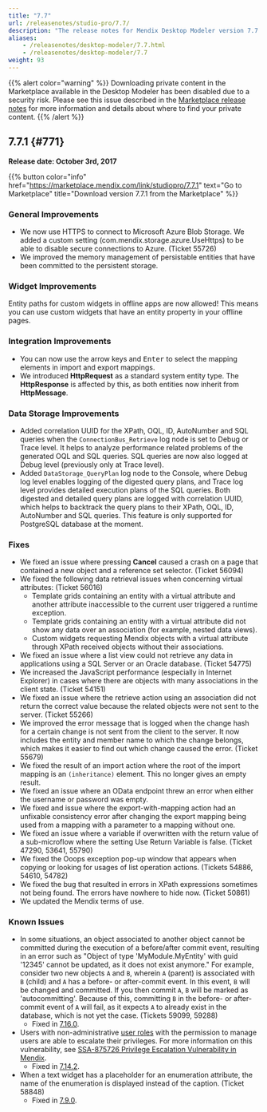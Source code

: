 ```yaml
---
title: "7.7"
url: /releasenotes/studio-pro/7.7/
description: "The release notes for Mendix Desktop Modeler version 7.7 (including all patches) with details on new features, bug fixes, and known issues."
aliases:
    - /releasenotes/desktop-modeler/7.7.html
    - /releasenotes/desktop-modeler/7.7
weight: 93
---
```


{{% alert color="warning" %}}
Downloading private content in the Marketplace available in the Desktop Modeler has been disabled due to a security risk. Please see this issue described in the [Marketplace release notes](/releasenotes/app-store/#private-fix) for more information and details about where to find your private content.
{{% /alert %}}

## 7.7.1 {#771}

**Release date: October 3rd, 2017**

{{% button color="info" href="https://marketplace.mendix.com/link/studiopro/7.7.1" text="Go to Marketplace" title="Download version 7.7.1 from the Marketplace" %}}

### General Improvements

* We now use HTTPS to connect to Microsoft Azure Blob Storage. We added a custom setting (com.mendix.storage.azure.UseHttps) to be able to disable secure connections to Azure. (Ticket 55726)
* We improved the memory management of persistable entities that have been committed to the persistent storage.

### Widget Improvements

Entity paths for custom widgets in offline apps are now allowed! This means you can use custom widgets that have an entity property in your offline pages.

### Integration Improvements

* You can now use the arrow keys and <kbd>Enter</kbd> to select the mapping elements in import and export mappings.
* We introduced **HttpRequest** as a standard system entity type. The **HttpResponse** is affected by this, as both entities now inherit from **HttpMessage**.

### Data Storage Improvements

* Added correlation UUID for the XPath, OQL, ID, AutoNumber and SQL queries when the `ConnectionBus_Retrieve` log node is set to Debug or Trace level. It helps to analyze performance related problems of the generated OQL and SQL queries. SQL queries are now also logged at Debug level (previously only at Trace level).
* Added `DataStorage_QueryPlan` log node to the Console, where Debug log level enables logging of the digested query plans, and Trace log level provides detailed execution plans of the SQL queries. Both digested and detailed query plans are logged with correlation UUID, which helps to backtrack the query plans to their XPath, OQL, ID, AutoNumber and SQL queries. This feature is only supported for PostgreSQL database at the moment.

### Fixes

* We fixed an issue where pressing **Cancel** caused a crash on a page that contained a new object and a reference set selector. (Ticket 56094)
* <a name="RN771"></a>We fixed the following data retrieval issues when concerning virtual attributes: (Ticket 56016)
    * Template grids containing an entity with a virtual attribute and another attribute inaccessible to the current user triggered a runtime exception.
    * Template grids containing an entity with a virtual attribute did not show any data over an association (for example, nested data views).
    * Custom widgets requesting Mendix objects with a virtual attribute through XPath received objects without their associations.
* We fixed an issue where a list view could not retrieve any data in applications using a SQL Server or an Oracle database. (Ticket 54775)
* We increased the JavaScript performance (especially in Internet Explorer) in cases where there are objects with many associations in the client state. (Ticket 54151)
* We fixed an issue where the retrieve action using an association did not return the correct value because the related objects were not sent to the server. (Ticket 55266)
* We improved the error message that is logged when the change hash for a certain change is not sent from the client to the server. It now includes the entity and member name to which the change belongs, which makes it easier to find out which change caused the error. (Ticket 55679)
* We fixed the result of an import action where the root of the import mapping is an `(inheritance)` element. This no longer gives an empty result.
* We fixed an issue where an OData endpoint threw an error when either the username or password was empty.
* We fixed and issue where the export-with-mapping action had an unfixable consistency error after changing the export mapping being used from a mapping with a parameter to a mapping without one.
* We fixed an issue where a variable if overwritten with the return value of a sub-microflow where the setting Use Return Variable is false. (Ticket 47290, 53641, 55790)
* We fixed the Ooops exception pop-up window that appears when copying or looking for usages of list operation actions. (Tickets 54886, 54610, 54782)
* We fixed the bug that resulted in errors in XPath expressions sometimes not being found. The errors have nowhere to hide now. (Ticket 50861)
* We updated the Mendix terms of use.

### Known Issues

* In some situations, an object associated to another object cannot be committed during the execution of a before/after commit event, resulting in an error such as "Object of type 'MyModule.MyEntity' with guid '12345' cannot be updated, as it does not exist anymore." For example, consider two new objects `A` and `B`, wherein `A` (parent) is associated with `B` (child) and `A` has a before- or after-commit event. In this event, `B` will be changed and committed. If you then commit `A`, `B` will be marked as 'autocommitting'. Because of this, committing `B` in the before- or after-commit event of `A` will fail, as it expects `A` to already exist in the database, which is not yet the case. (Tickets 59099, 59288)
    * Fixed in [7.16.0](/releasenotes/studio-pro/7.16/#59099).
* Users with non-administrative [user roles](/refguide/user-roles/) with the permission to manage users are able to escalate their privileges. For more information on this vulnerability, see [SSA-875726 Privilege Escalation Vulnerability in Mendix](https://new.siemens.com/global/en/products/services/cert.html#SecurityPublications).
    * Fixed in [7.14.2](/releasenotes/studio-pro/7.14/#875726).
* When a text widget has a placeholder for an enumeration attribute, the name of the enumeration is displayed instead of the caption. (Ticket 58848)
    * Fixed in [7.9.0](/releasenotes/studio-pro/7.9/#58848).
